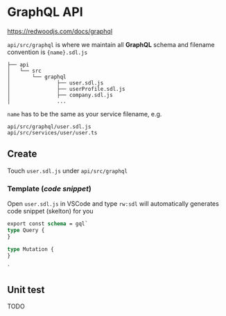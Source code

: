 # GraphQL API

https://redwoodjs.com/docs/graphql

`api/src/graphql` is where we maintain all **GraphQL** schema and filename convention is `{name}.sdl.js`

```
├── api
│   └── src
│       └── graphql
│               ├── user.sdl.js
│               ├── userProfile.sdl.js
│               ├── company.sdl.js
│               ...
```

`name` has to be the same as your service filename, e.g.

```terminal
api/src/graphql/user.sdl.js
api/src/services/user/user.ts
```

## Create

Touch `user.sdl.js` under `api/src/graphql`

### Template (_code snippet_)

Open `user.sdl.js` in VSCode and type `rw:sdl` will automatically generates code snippet (skelton) for you

```graphql
export const schema = gql`
type Query {
}

type Mutation {
}

`
```

## Unit test

TODO
